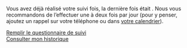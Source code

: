 Vous avez déjà réalisé votre suivi <span class="suivi-repetition"></span> fois, la dernière fois était <span class="suivi-derniere-fois"></span>.
Nous vous recommandons de l’effectuer une à deux fois par jour (pour y penser, ajoutez un rappel sur votre téléphone ou dans <a href="" class="js-calendar" download="rappel-covid19.ics">votre calendrier</a>).

<div class="form-controls">
    <div class="button-full-width">
        <a class="button button-full-width" href="#suiviintroduction"
            >Remplir le questionnaire de suivi</a>
    </div>
    <a class="button button-outline button-full-width" href="#suivihistorique">Consulter mon historique</a>
</div>
